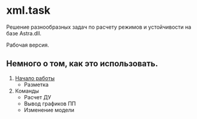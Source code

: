 # xml.task
Решение разнообразных задач по расчету режимов и устойчивости на базе Astra.dll.

Рабочая версия.

## Немного о том, как это использовать.
1. [Начало работы](docs/getstarted.md)
   - Разметка
1. Команды
   - Расчет ДУ
   - Вывод графиков ПП
   - Изменение модели
